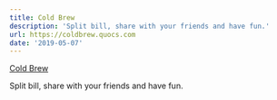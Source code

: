 ```yaml
---
title: Cold Brew
description: 'Split bill, share with your friends and have fun.'
url: https://coldbrew.quocs.com
date: '2019-05-07'
---
```


[Cold Brew](https://coldbrew.quocs.com)

Split bill, share with your friends and have fun.
